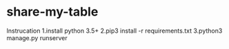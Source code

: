 # share-my-table
Instrucation
1.install python 3.5+
2.pip3 install -r requirements.txt
3.python3 manage.py runserver
